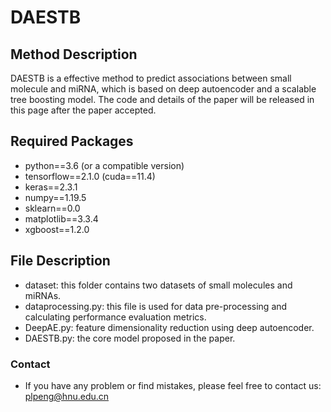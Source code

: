 # DAESTB

## Method Description 
DAESTB is a effective method to predict associations between small molecule and miRNA, which is based on deep autoencoder and a scalable tree boosting model. The code and details of the paper will be released in this page after the paper accepted.


## Required Packages

* python==3.6 (or a compatible version)
* tensorflow==2.1.0 (cuda==11.4)
* keras==2.3.1
* numpy==1.19.5
* sklearn==0.0
* matplotlib==3.3.4
* xgboost==1.2.0

## File Description
* dataset: this folder contains two datasets of small molecules and miRNAs.
* dataprocessing.py: this file is used for data pre-processing and calculating performance evaluation metrics.
* DeepAE.py: feature dimensionality reduction using deep autoencoder.
* DAESTB.py: the core model proposed in the paper.

### Contact
* If you have any problem or find mistakes, please feel free to contact us: plpeng@hnu.edu.cn




